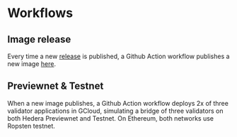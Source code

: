 # Workflows

## Image release

Every time a new [release](https://github.com/LimeChain/hedera-eth-bridge-validator/releases) is published,
a Github Action workflow publishes a new image [here](https://console.cloud.google.com/gcr/images/hedera-eth-bridge-test/GLOBAL/hedera-eth-bridge-validator).

## Previewnet & Testnet

When a new image publishes, a Github Action workflow deploys 2x of three validator applications in GCloud, simulating
a bridge of three validators on both Hedera Previewnet and Testnet. On Ethereum, both networks use Ropsten testnet.
